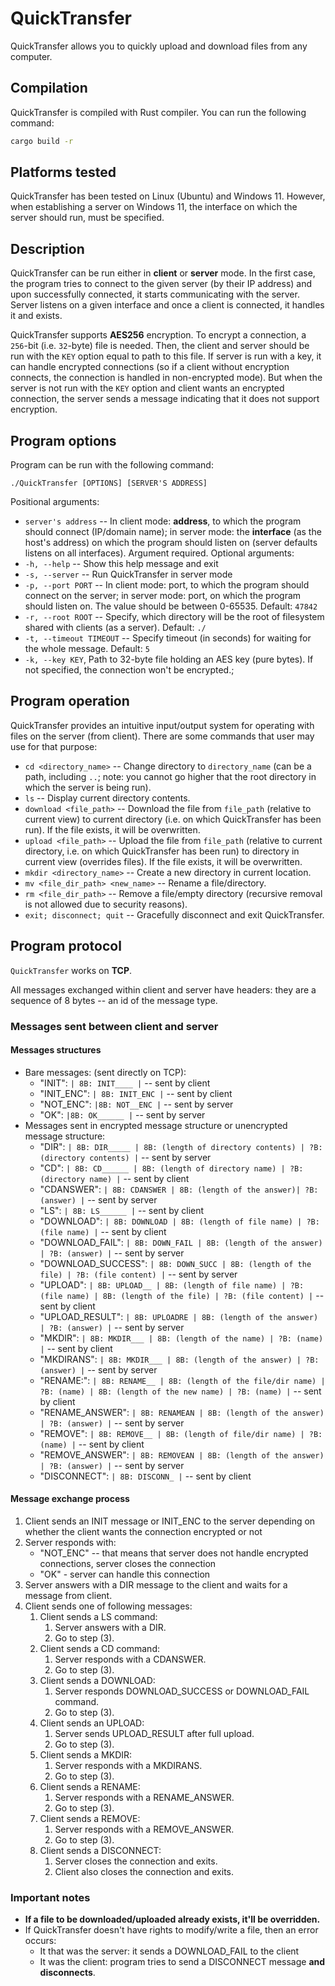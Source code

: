# QuickTransfer
QuickTransfer allows you to quickly upload and download files from any computer.

## Compilation
QuickTransfer is compiled with Rust compiler. You can run the following command:
```sh
cargo build -r
```

## Platforms tested
QuickTransfer has been tested on Linux (Ubuntu) and Windows 11. However, when establishing a server on Windows 11, the interface on which the server should run, must be specified.

## Description
QuickTransfer can be run either in **client** or **server** mode. In the first case, the program tries to connect to the given server (by their IP address) and upon successfully connected, it starts communicating with the server. Server listens on a given interface and once a client is connected, it handles it and exists.

QuickTransfer supports **AES256** encryption. To encrypt a connection, a `256`-bit (i.e. `32`-byte) file is needed. Then, the client and server should be run with the `KEY` option equal to path to this file. If server is run with a key, it can handle encrypted connections (so if a client without encryption connects, the connection is handled in non-encrypted mode). But when the server is not run with the `KEY` option and client wants an encrypted connection, the server sends a message indicating that it does not support encryption. 

## Program options
Program can be run with the following command:
```
./QuickTransfer [OPTIONS] [SERVER'S ADDRESS]
```
Positional arguments:
- `server's address` -- In client mode: **address**, to which the program should connect (IP/domain name); in server mode: the **interface** (as the host's address) on which the program should listen on (server defaults listens on all interfaces). Argument required.
Optional arguments:
- `-h, --help` -- Show this help message and exit
- `-s, --server` -- Run QuickTransfer in server mode
- `-p, --port PORT` -- In client mode: port, to which the program should connect on the server; in server mode: port, on which the program should listen on. The value should be between 0-65535. Default: `47842`
- `-r, --root ROOT` -- Specify, which directory will be the root of filesystem shared with clients (as a server). Default: `./`
- `-t, --timeout TIMEOUT` -- Specify timeout (in seconds) for waiting for the whole message. Default: `5`
- `-k, --key KEY`, Path to 32-byte file holding an AES key (pure bytes). If not specified, the connection won't be encrypted.;

## Program operation
QuickTransfer provides an intuitive input/output system for operating with files on the server (from client). There are some commands that user may use for that purpose:
- `cd <directory_name>` -- Change directory to `directory_name` (can be a path, including `..`; note: you cannot go higher that the root directory in which the server is being run).
- `ls` -- Display current directory contents.
- `download <file_path>` -- Download the file from `file_path` (relative to current view) to current directory (i.e. on which QuickTransfer has been run). If the file exists, it will be overwritten.
- `upload <file_path>` -- Upload the file from `file_path` (relative to current directory, i.e. on which QuickTransfer has been run) to directory in current view (overrides files). If the file exists, it will be overwritten.
- `mkdir <directory_name>` -- Create a new directory in current location.
- `mv <file_dir_path> <new_name>` --  Rename a file/directory.
- `rm <file_dir_path>` -- Remove a file/empty directory (recursive removal is not allowed due to security reasons).
- `exit; disconnect; quit` -- Gracefully disconnect and exit QuickTransfer.

## Program protocol
`QuickTransfer` works on **TCP**.

All messages exchanged within client and server have headers: they are a sequence of 8 bytes -- an id of the message type.

### Messages sent between client and server
#### Messages structures
- Bare messages: (sent directly on TCP):
    - "INIT": `| 8B: INIT____ |` -- sent by client
    - "INIT_ENC": `| 8B: INIT_ENC |` -- sent by client
    - "NOT_ENC": `|8B: NOT__ENC |` -- sent by server
    - "OK": `|8B: OK______ |` -- sent by server
- Messages sent in encrypted message structure or unencrypted message structure:
    - "DIR": `| 8B: DIR_____ | 8B: (length of directory contents) | ?B: (directory contents) |`  -- sent by server
    - "CD": `| 8B: CD______ | 8B: (length of directory name) | ?B: (directory name) |` -- sent by client
    - "CDANSWER": `| 8B: CDANSWER | 8B: (length of the answer)| ?B: (answer) |` -- sent by server
    - "LS": `| 8B: LS______ |` -- sent by client
    - "DOWNLOAD": `| 8B: DOWNLOAD | 8B: (length of file name) | ?B: (file name) |` -- sent by client
    - "DOWNLOAD_FAIL": `| 8B: DOWN_FAIL | 8B: (length of the answer) | ?B: (answer) |` -- sent by server
    - "DOWNLOAD_SUCCESS": `| 8B: DOWN_SUCC | 8B: (length of the file) | ?B: (file content) |` -- sent by server
    - "UPLOAD": `| 8B: UPLOAD__ | 8B: (length of file name) | ?B: (file name) | 8B: (length of the file) | ?B: (file content) |` -- sent by client
    - "UPLOAD_RESULT": `| 8B: UPLOADRE | 8B: (length of the answer) | ?B: (answer) |`  -- sent by server
    - "MKDIR": `| 8B: MKDIR___ | 8B: (length of the name) | ?B: (name) |` -- sent by client
    - "MKDIRANS": `| 8B: MKDIR___ | 8B: (length of the answer) | ?B: (answer) |` -- sent by server
    - "RENAME:": `| 8B: RENAME__ | 8B: (length of the file/dir name) | ?B: (name) | 8B: (length of the new name) | ?B: (name) |` -- sent by client
    - "RENAME_ANSWER": `| 8B: RENAMEAN | 8B: (length of the answer) | ?B: (answer) |` -- sent by server
    - "REMOVE": `| 8B: REMOVE__ | 8B: (length of file/dir name) | ?B: (name) |` -- sent by client
    - "REMOVE_ANSWER": `| 8B: REMOVEAN | 8B: (length of the answer) | ?B: (answer) |` -- sent by server
    - "DISCONNECT": `| 8B: DISCONN_ |` -- sent by client

#### Message exchange process
1. Client sends an INIT message or INIT_ENC to the server depending on whether the client wants the connection encrypted or not
2. Server responds with:
    - "NOT_ENC" -- that means that server does not handle encrypted connections, server closes the connection
    - "OK" - server can handle this connection
3. Server answers with a DIR message to the client and waits for a message from client.
4. Client sends one of following messages:
    1. Client sends a LS command:
        1. Server answers with a DIR.
        1. Go to step (3).
    2. Client sends a CD command:
        1. Server responds with a CDANSWER.
        2. Go to step (3).
    3. Client sends a DOWNLOAD:
        1. Server responds DOWNLOAD_SUCCESS or DOWNLOAD_FAIL command.
        2. Go to step (3).
    4. Client sends an UPLOAD:
        1. Server sends UPLOAD_RESULT after full upload.
        2. Go to step (3).
    5. Client sends a MKDIR:
        1. Server responds with a MKDIRANS.
        2. Go to step (3).
    6. Client sends a RENAME:
        1. Server responds with a RENAME_ANSWER.
        2. Go to step (3).
    7. Client sends a REMOVE:
        1. Server responds with a REMOVE_ANSWER.
        2. Go to step (3).
    8. Client sends a DISCONNECT:
        1. Server closes the connection and exits.
        2. Client also closes the connection and exits. 

### Important notes
- **If a file to be downloaded/uploaded already exists, it'll be overridden.**
- If QuickTransfer doesn't have rights to modify/write a file, then an error occurs:
    - It that was the server: it sends a DOWNLOAD_FAIL to the client
    - It was the client: program tries to send a DISCONNECT message **and disconnects**.
